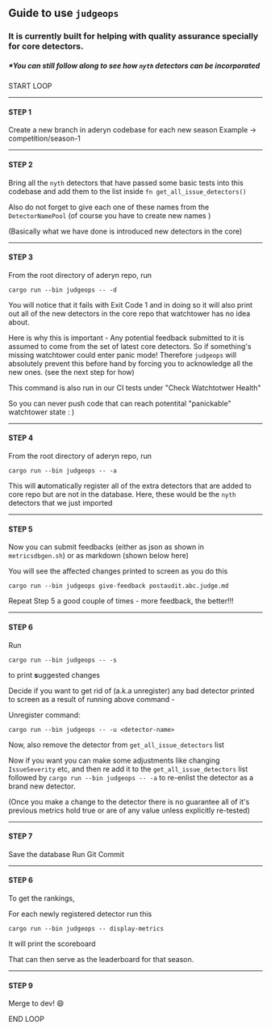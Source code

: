 ## Guide to use `judgeops`

### It is currently built for helping with quality assurance specially for  core detectors. 

##### *You can still follow along to see how `nyth` detectors can be incorporated 

START LOOP


--------

#### STEP 1

Create a new branch in aderyn codebase for each new season
	Example -> competition/season-1

--------

#### STEP 2

Bring all the `nyth` detectors that have passed some basic tests  into this codebase and add them to the list inside `fn get_all_issue_detectors()` 

Also do not forget to give each one of these names from the `DetectorNamePool`  (of course you have to create new names )

(Basically what we have done is introduced new detectors in the core)

--------

#### STEP 3

From the root directory of aderyn repo, run

`cargo run --bin judgeops -- -d`

You will notice that it fails with Exit Code 1 and in doing so it will also print out all of the new detectors in the core repo that watchtower has no idea about.

Here is why this is important - Any potential feedback submitted to it is assumed to come from the set of latest core detectors. So if something's missing watchtower could enter panic mode! Therefore `judgeops` will absolutely prevent this before hand by forcing you to acknowledge all the new ones. (see the next step for how)

This command is also run in our CI tests under "Check Watchtotwer Health" 

So you can never push code that can reach potentital "panickable" watchtower state : )

--------

#### STEP 4

From the root directory of aderyn repo, run

`cargo run --bin judgeops -- -a`

This will **a**utomatically register all of the extra detectors that are added to core repo but are not in the database. Here, these would be the 	`nyth` detectors that we just imported

--------

#### STEP 5

Now you can submit feedbacks  (either as json as shown in `metricsdbgen.sh`) or as markdown (shown below here)

You will see the affected changes printed to screen as you do this

`cargo run --bin judgeops give-feedback postaudit.abc.judge.md`

Repeat Step 5 a good couple of times -  more feedback, the better!!!

--------


#### STEP 6

Run

`cargo run --bin judgeops -- -s` 

to print **s**uggested changes

Decide if you want to get rid of (a.k.a unregister)  any bad detector printed to screen as a result of running above command -

Unregister command:
 
`cargo run --bin judgeops -- -u <detector-name>`

Now, also remove the detector from `get_all_issue_detectors` list 

Now if you want you can make some adjustments like changing `IssueSeverity` etc, and then re add it to the `get_all_issue_detectors` list followed by `cargo run --bin judgeops -- -a` to re-enlist the detector as a brand new detector.

(Once you make a change to the detector there is no guarantee all of it's previous metrics hold true or are of any value unless explicitly re-tested) 

--------

#### STEP 7

Save the database
Run Git Commit

--------

#### STEP 6

To get the rankings,

For each newly registered detector run this

`cargo run --bin judgeops -- display-metrics`

It will print the scoreboard

That can then serve as the leaderboard for that season. 

------

#### STEP 9
Merge to dev! 😄 

END LOOP 